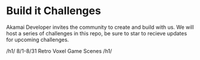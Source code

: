 # Build it Challenges
Akamai Developer invites the community to create and build with us. We will host a series of challenges in this repo, be sure to star to recieve updates for upcoming challenges.

/h1/ 8/1-8/31 Retro Voxel Game Scenes /h1/
